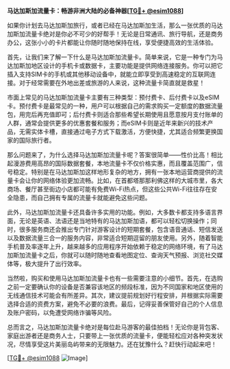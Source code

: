 **马达加斯加流量卡：畅游非洲大陆的必备神器[[TG💪+ @esim1088](https://t.me/s/esim1088)]**

如果你计划去马达加斯加旅行，或者已经在马达加斯加生活，那么一张优质的马达加斯加流量卡绝对是你必不可少的好帮手！无论是日常通讯、旅行导航，还是商务办公，这张小小的卡片都能让你随时随地保持在线，享受便捷高效的生活体验。

首先，让我们来了解一下什么是马达加斯加流量卡。简单来说，它是一种专门为马达加斯加地区设计的手机卡或数据卡，主要功能是提供网络连接服务。你可以把它插入支持SIM卡的手机或其他移动设备中，就能立即享受到高速稳定的互联网连接。对于经常需要在外地出差或旅游的人来说，这种流量卡简直就是救星！

市面上常见的马达加斯加流量卡主要有三种类型：预付费卡、后付费卡以及eSIM卡。预付费卡是最常见的一种，用户可以根据自己的需求购买一定额度的数据流量包，用完后再充值即可；后付费卡则适合那些希望长期使用且愿意按月支付账单的人群，通常会提供更多的优惠套餐和服务；而eSIM卡则是近年来新兴的技术产品，无需实体卡槽，直接通过电子方式下载激活，方便快捷，尤其适合频繁更换国家的国际旅行者。

那么问题来了，为什么选择马达加斯加流量卡呢？答案很简单——性价比高！相比起漫游费用高昂的国际数据套餐，本地流量卡不仅价格实惠，而且覆盖范围广，信号稳定。特别是在马达加斯加这样地形复杂的地方，拥有一张本地运营商提供的流量卡会让你的网络体验更加流畅。比如，在首都塔那那利佛这样的大城市里，各大商场、餐厅甚至街边小店都可能有免费Wi-Fi热点，但这些公共Wi-Fi往往存在安全隐患，而自己拥有专属的流量卡就能避免这些问题。

此外，马达加斯加流量卡还具备许多实用的功能。例如，大多数卡都支持多语言界面，无论是英语、法语还是当地特有的马达加斯加语，都可以轻松切换操作；同时，很多服务商还会推出专门针对游客设计的短期套餐，包含语音通话、短信发送以及数据流量三合一的服务内容，非常适合短期逗留的朋友使用。另外，随着智能手机普及率逐年上升，越来越多的应用程序开始依赖于稳定的网络环境，有了马达加斯加流量卡之后，你就可以随时随地查看地图定位、查询天气预报、浏览社交媒体等，极大提升了出行效率。

当然啦，购买和使用马达加斯加流量卡也有一些需要注意的小细节。首先，在选购之前一定要确认你的设备是否兼容该地区的频段标准，因为不同国家和地区使用的无线通信技术可能会有所差异。其次，建议提前规划好行程安排，并根据实际需要选择合适的资费方案，避免不必要的浪费。最后，记得妥善保管好自己的个人信息及账户密码，以免遭受网络诈骗等风险。

总而言之，马达加斯加流量卡绝对是每位赴马游客的最佳拍档！无论你是背包客、家庭出游者还是商务人士，只要带上一张优质的流量卡，便能轻松应对各种突发状况，尽情享受这片美丽岛屿带来的无限魅力。还在犹豫什么？赶快行动起来吧！

[[TG💪+ @esim1088](https://t.me/s/esim1088) ![Image](https://i.postimg.cc/4NQfJmqS/Snipaste-2025-05-13-00-14-12.png)]